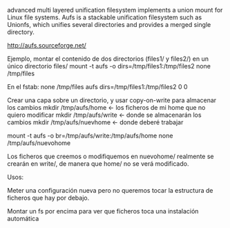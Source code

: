 advanced multi layered unification filesystem implements a union mount for Linux file systems.
Aufs is a stackable unification filesystem such as Unionfs, which  unifies  several  directories  and provides a merged single directory.

http://aufs.sourceforge.net/


Ejemplo, montar el contenido de dos directorios (files1/ y files2/) en un único directorio files/
mount -t aufs -o dirs=/tmp/files1:/tmp/files2 none /tmp/files

En el fstab:
  none    /tmp/files     aufs    dirs=/tmp/files1:/tmp/files2 0 0




Crear una capa sobre un directorio, y usar copy-on-write para almacenar los cambios
mkdir /tmp/aufs/home <- los ficheros de mi home que no quiero modificar
mkdir /tmp/aufs/write <- donde se almacenarán los cambios
mkdir /tmp/aufs/nuevhome <- donde deberé trabajar

mount -t aufs -o br=/tmp/aufs/write:/tmp/aufs/home none /tmp/aufs/nuevohome

Los ficheros que creemos o modifiquemos en nuevohome/ realmente se crearán en write/, de manera que home/ no se verá modificado.



Usos:

Meter una configuración nueva pero no queremos tocar la estructura de ficheros que hay por debajo.

Montar un fs por encima para ver que ficheros toca una instalación automática
